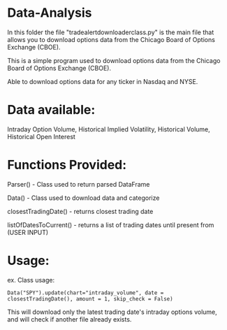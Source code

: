 # Data-Analysis

In this folder the file "tradealertdownloaderclass.py" is the main file that allows you to download options data from the Chicago Board of Options Exchange (CBOE).

This is a simple program used to download options data from
the Chicago Board of Options Exchange (CBOE).

Able to download options data for any ticker in 
Nasdaq and NYSE.

# Data available:   
Intraday Option Volume,
Historical Implied Volatility,
		    Historical Volume,
			  Historical Open Interest


# Functions Provided:
 
 Parser() 		- Class used to return parsed DataFrame
 
Data() 			- Class used to download data and categorize 
 
closestTradingDate() 	- returns closest trading date
  
listOfDatesToCurrent() 	- returns a list of trading dates until present from (USER INPUT)

# Usage:

ex. Class usage:

	Data("SPY").update(chart="intraday_volume", date = closestTradingDate(), amount = 1, skip_check = False)
	
 This will download only the latest trading date's intraday options volume, and will check if another file already exists.
